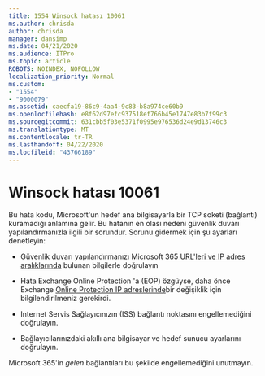 ```yaml
---
title: 1554 Winsock hatası 10061
ms.author: chrisda
author: chrisda
manager: dansimp
ms.date: 04/21/2020
ms.audience: ITPro
ms.topic: article
ROBOTS: NOINDEX, NOFOLLOW
localization_priority: Normal
ms.custom:
- "1554"
- "9000079"
ms.assetid: caecfa19-86c9-4aa4-9c83-b8a974ce60b9
ms.openlocfilehash: e8f62d97efc937518ef766b45e1747e83b7f99c3
ms.sourcegitcommit: 631cbb5f03e5371f0995e976536d24e9d13746c3
ms.translationtype: MT
ms.contentlocale: tr-TR
ms.lasthandoff: 04/22/2020
ms.locfileid: "43766189"
---
```

# <a name="winsock-error-10061"></a>Winsock hatası 10061

Bu hata kodu, Microsoft'un hedef ana bilgisayarla bir TCP soketi (bağlantı) kuramadığı anlamına gelir. Bu hatanın en olası nedeni güvenlik duvarı yapılandırmanızla ilgili bir sorundur. Sorunu gidermek için şu ayarları denetleyin:

- Güvenlik duvarı yapılandırmanızı Microsoft [365 URL'leri ve IP adres aralıklarında](https://docs.microsoft.com/office365/enterprise/urls-and-ip-address-ranges) bulunan bilgilerle doğrulayın

- Hata Exchange Online Protection 'a (EOP) özgüyse, daha önce Exchange [Online Protection IP adreslerinde](https://docs.microsoft.com/office365/SecurityCompliance/eop/exchange-online-protection-ip-addresses)bir değişiklik için bilgilendirilmeniz gerekirdi.

- Internet Servis Sağlayıcınızın (ISS) bağlantı noktasını engellemediğini doğrulayın.

- Bağlayıcılarınızdaki akıllı ana bilgisayar ve hedef sunucu ayarlarını doğrulayın.

Microsoft 365'in *gelen* bağlantıları bu şekilde engellemediğini unutmayın.
